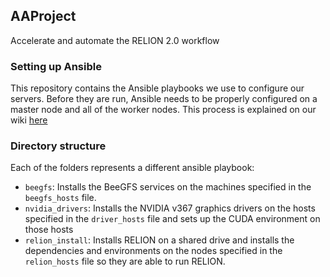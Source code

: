 ## AAProject
Accelerate and automate the RELION 2.0 workflow

### Setting up Ansible
This repository contains the Ansible playbooks we use to configure our servers. Before they are run, Ansible needs to be properly configured on a master node and all of the worker nodes. This process is explained on our wiki [here](https://github.com/KryoEM/AAProject/wiki/Configuring-Ansible)

### Directory structure
Each of the folders represents a different ansible playbook:

* `beegfs`: Installs the BeeGFS services on the machines specified in the `beegfs_hosts` file.
* `nvidia_drivers`: Installs the NVIDIA v367 graphics drivers on the hosts specified in the `driver_hosts` file and sets up the CUDA environment on those hosts
* `relion_install`: Installs RELION on a shared drive and installs the dependencies and environments on the nodes specified in the `relion_hosts` file so they are able to run RELION.
